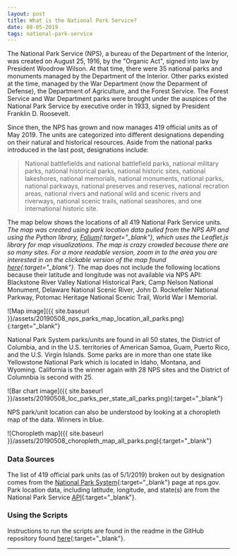 ```yaml
---
layout: post
title: What is the National Park Service?
date: 08-05-2019
tags: national-park-service
---
```


The National Park Service (NPS), a bureau of the Department of the Interior, was created on August 25, 1916, by the "Organic Act", signed into law by President Woodrow Wilson. At that time, there were 35 national parks and monuments managed by the Department of the Interior. Other parks existed at the time, managed by the War Department (now the Deparment of Defense), the Department of Agriculture, and the Forest Service. The Forest Service and War Department parks were brought under the auspices of the National Park Service by executive order in 1933, signed by President Franklin D. Roosevelt.

Since then, the NPS has grown and now manages 419 official units as of May 2019. The units are categorized into different designations depending on their natural and historical resources. Aside from the national parks introduced in the last post, designations include:
>National battlefields and national battlefield parks, national military parks, national historical parks, national historic sites, national lakeshores, national memorials, national monuments, national parks, national parkways, national preserves and reserves, national recration areas, national rivers and national wild and scenic rivers and riverways, national scenic trails, national seashores, and one international historic site.

The map below shows the locations of all 419 National Park Service units.<sup>*</sup> The map was created using park location data pulled from the NPS API and using the Python library, [Folium](https://python-visualization.github.io/folium/){:target="_blank"}, which uses the Leaflet.js library for map visualizations. The map is crazy crowded because there are so many sites. For a more readable version, zoom in to the area you are interested in on the clickable version of the map found [here](https://goodmorningdata.github.io/assets/20190508_loc_map_all_parks.html){:target="_blank"}.
<sup>*</sup>The map does not include the following locations because their latitude and longitude was not available via NPS API: Blackstone River Valley National Historical Park, Camp Nelson National Monument, Delaware National Scenic River, John D. Rockefeller National Parkway, Potomac Heritage National Scenic Trail, World War I Memorial.

![Map image]({{ site.baseurl }}/assets/20190508_nps_parks_map_location_all_parks.png){:target="_blank"}

National Park System parks/units are found in all 50 states, the District of Columbia, and in the U.S. territories of American Samoa, Guam, Puerto Rico, and the U.S. Virgin Islands. Some parks are in more than one state like Yellowstone National Park which is located in Idaho, Montana, and Wyoming. California is the winner again with 28 NPS sites and the District of Columnbia is second with 25.

![Bar chart image]({{ site.baseurl }}/assets/20190508_loc_parks_per_state_all_parks.png){:target="_blank"}

NPS park/unit location can also be understood by looking at a choropleth map of the data. Winners in blue.

![Choropleth map]({{ site.baseurl }}/assets/20190508_choropleth_map_all_parks.png){:target="_blank"}

### Data Sources
The list of 419 official park units (as of 5/1/2019) broken out by designation comes from the [National Park System](https://www.nps.gov/aboutus/national-park-system.htm){:target="_blank"} page at nps.gov. Park location data, including latitude, longitude, and state(s) are from the National Park Service [API](https://www.nps.gov/subjects/digital/nps-data-api.htm){:target="_blank"}.

### Using the Scripts
Instructions to run the scripts are found in the readme in the GitHub repository found [here](https://github.com/goodmorningdata/nps){:target="_blank"}.

---
